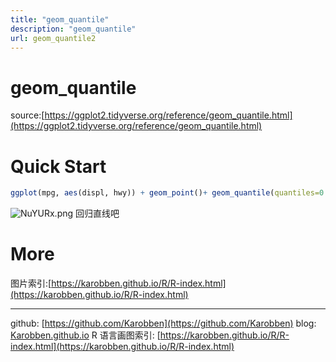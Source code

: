 ```yaml
---
title: "geom_quantile"
description: "geom_quantile"
url: geom_quantile2
---
```


# geom_quantile

source:[https://ggplot2.tidyverse.org/reference/geom_quantile.html](https://ggplot2.tidyverse.org/reference/geom_quantile.html)

<a name="xsBW1"></a>
# Quick Start
```r
ggplot(mpg, aes(displ, hwy)) + geom_point()+ geom_quantile(quantiles=0.5)
```

![NuYURx.png](https://s1.ax1x.com/2020/06/19/NuYURx.png)
回归直线吧

# More
图片索引:[https://karobben.github.io/R/R-index.html](https://karobben.github.io/R/R-index.html)





---
github: [https://github.com/Karobben](https://github.com/Karobben)
blog: [Karobben.github.io](http://Karobben.github.io)
R 语言画图索引: [https://karobben.github.io/R/R-index.html](https://karobben.github.io/R/R-index.html)
